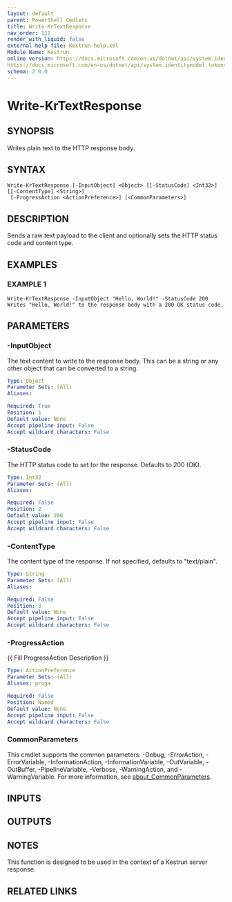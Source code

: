 ```yaml
---
layout: default
parent: PowerShell Cmdlets
title: Write-KrTextResponse
nav_order: 111
render_with_liquid: false
external help file: Kestrun-help.xml
Module Name: Kestrun
online version: https://docs.microsoft.com/en-us/dotnet/api/system.identitymodel.tokens.jwt.jwtsecuritytoken?view=azure-dotnet
https://docs.microsoft.com/en-us/dotnet/api/system.identitymodel.tokens.jwt.jwtsecuritytokenhandler?view=azure-dotnet
schema: 2.0.0
---
```


# Write-KrTextResponse

## SYNOPSIS
Writes plain text to the HTTP response body.

## SYNTAX

```
Write-KrTextResponse [-InputObject] <Object> [[-StatusCode] <Int32>] [[-ContentType] <String>]
 [-ProgressAction <ActionPreference>] [<CommonParameters>]
```

## DESCRIPTION
Sends a raw text payload to the client and optionally sets the HTTP status
code and content type.

## EXAMPLES

### EXAMPLE 1
```
Write-KrTextResponse -InputObject "Hello, World!" -StatusCode 200
Writes "Hello, World!" to the response body with a 200 OK status code.
```

## PARAMETERS

### -InputObject
The text content to write to the response body.
This can be a string or any
other object that can be converted to a string.

```yaml
Type: Object
Parameter Sets: (All)
Aliases:

Required: True
Position: 1
Default value: None
Accept pipeline input: False
Accept wildcard characters: False
```

### -StatusCode
The HTTP status code to set for the response.
Defaults to 200 (OK).

```yaml
Type: Int32
Parameter Sets: (All)
Aliases:

Required: False
Position: 2
Default value: 200
Accept pipeline input: False
Accept wildcard characters: False
```

### -ContentType
The content type of the response.
If not specified, defaults to "text/plain".

```yaml
Type: String
Parameter Sets: (All)
Aliases:

Required: False
Position: 3
Default value: None
Accept pipeline input: False
Accept wildcard characters: False
```

### -ProgressAction
{{ Fill ProgressAction Description }}

```yaml
Type: ActionPreference
Parameter Sets: (All)
Aliases: proga

Required: False
Position: Named
Default value: None
Accept pipeline input: False
Accept wildcard characters: False
```

### CommonParameters
This cmdlet supports the common parameters: -Debug, -ErrorAction, -ErrorVariable, -InformationAction, -InformationVariable, -OutVariable, -OutBuffer, -PipelineVariable, -Verbose, -WarningAction, and -WarningVariable. For more information, see [about_CommonParameters](http://go.microsoft.com/fwlink/?LinkID=113216).

## INPUTS

## OUTPUTS

## NOTES
This function is designed to be used in the context of a Kestrun server response.

## RELATED LINKS
